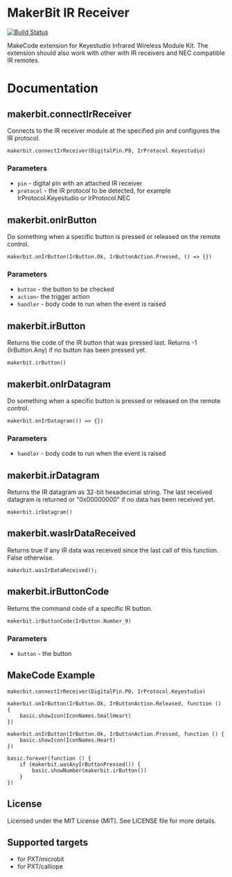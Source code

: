 # MakerBit IR Receiver

[![Build Status](https://travis-ci.org/1010Technologies/pxt-makerbit-ir-receiver.svg?branch=master)](https://travis-ci.org/1010Technologies/pxt-makerbit-ir-receiver)

MakeCode extension for Keyestudio Infrared Wireless Module Kit. The extension should also work with other with IR receivers and NEC compatible IR remotes.

# Documentation

## makerbit.connectIrReceiver

Connects to the IR receiver module at the specified pin and configures the IR protocol.

```sig
makerbit.connectIrReceiver(DigitalPin.P0, IrProtocol.Keyestudio)
```

### Parameters

- `pin` - digital pin with an attached IR receiver
- `protocol` - the IR protocol to be detected, for example IrProtocol.Keyestudio or IrProtocol.NEC

## makerbit.onIrButton

Do something when a specific button is pressed or released on the remote control.

```sig
makerbit.onIrButton(IrButton.Ok, IrButtonAction.Pressed, () => {})
```

### Parameters

- `button` - the button to be checked
- `action`- the trigger action
- `handler` - body code to run when the event is raised

## makerbit.irButton

Returns the code of the IR button that was pressed last. Returns -1 (IrButton.Any) if no button has been pressed yet.

```sig
makerbit.irButton()
```

## makerbit.onIrDatagram

Do something when a specific button is pressed or released on the remote control.

```sig
makerbit.onIrDatagram(() => {})
```

### Parameters

- `handler` - body code to run when the event is raised

## makerbit.irDatagram

Returns the IR datagram as 32-bit hexadecimal string. The last received datagram is returned or "0x00000000" if no data has been received yet.

```sig
makerbit.irDatagram()
```

## makerbit.wasIrDataReceived

Returns true if any IR data was received since the last call of this function. False otherwise.

```sig
makerbit.wasIrDataReceived();
```

## makerbit.irButtonCode

Returns the command code of a specific IR button.

```sig
makerbit.irButtonCode(IrButton.Number_9)
```

### Parameters

- `button` - the button

## MakeCode Example

```blocks
makerbit.connectIrReceiver(DigitalPin.P0, IrProtocol.Keyestudio)

makerbit.onIrButton(IrButton.Ok, IrButtonAction.Released, function () {
    basic.showIcon(IconNames.SmallHeart)
})

makerbit.onIrButton(IrButton.Ok, IrButtonAction.Pressed, function () {
    basic.showIcon(IconNames.Heart)
})

basic.forever(function () {
    if (makerbit.wasAnyIrButtonPressed()) {
        basic.showNumber(makerbit.irButton())
    }
})

```

## License

Licensed under the MIT License (MIT). See LICENSE file for more details.

## Supported targets

- for PXT/microbit
- for PXT/calliope
